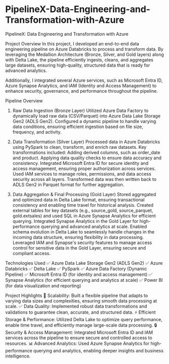 # PipelineX-Data-Engineering-and-Transformation-with-Azure
PipelineX: Data Engineering and Transformation with Azure

Project Overview
In this project, I developed an end-to-end data engineering pipeline on Azure Databricks to process and transform data. By leveraging the Medallion Architecture (Bronze, Silver, and Gold layers) along with Delta Lake, the pipeline efficiently ingests, cleans, and aggregates large datasets, ensuring high-quality, structured data that is ready for advanced analytics.

Additionally, I integrated several Azure services, such as Microsoft Entra ID, Azure Synapse Analytics, and IAM (Identity and Access Management) to enhance security, governance, and performance throughout the pipeline.

Pipeline Overview
1. Raw Data Ingestion (Bronze Layer)
Utilized Azure Data Factory to dynamically load raw data (CSV/Parquet) into Azure Data Lake Storage Gen2 (ADLS Gen2).
Configured a dynamic pipeline to handle varying data conditions, ensuring efficient ingestion based on file size, frequency, and activity.

2. Data Transformation (Silver Layer)
Processed data in Azure Databricks using PySpark to clean, transform, and enrich raw datasets.
Key transformations included:
Adding derived columns, such as order_date and product.
Applying data quality checks to ensure data accuracy and consistency.
Integrated Microsoft Entra ID for secure identity and access management, ensuring proper authorization across services.
Used IAM services to manage roles, permissions, and data access security across all layers.
Transformed data was then written back to ADLS Gen2 in Parquet format for further aggregation.

3. Data Aggregation & Final Processing (Gold Layer)
Stored aggregated and optimized data in Delta Lake format, ensuring transactional consistency and enabling time travel for historical analysis.
Created external tables for key datasets (e.g., source_gold, source_parquet, gold.extsales) and used SQL in Azure Synapse Analytics for efficient querying.
Integrated Synapse Analytics in the Gold Layer for high-performance querying and advanced analytics at scale.
Enabled schema evolution in Delta Lake to seamlessly handle changes in the incoming data structure, ensuring flexibility in data processing.
Leveraged IAM and Synapse's security features to manage access control for sensitive data in the Gold Layer, ensuring secure and compliant access.

Technologies Used
✅ Azure Data Lake Storage Gen2 (ADLS Gen2)
✅ Azure Databricks
✅ Delta Lake
✅ PySpark
✅ Azure Data Factory (Dynamic Pipeline)
✅ Microsoft Entra ID (for identity and access management)
✅ Synapse Analytics (for efficient querying and analytics at scale)
✅ Power BI (for data visualization and reporting)

Project Highlights
🚀 Scalability: Built a flexible pipeline that adapts to varying data sizes and complexities, ensuring smooth data processing at scale.
✅ Data Quality: Implemented robust data transformations and validations to guarantee clean, accurate, and structured data.
⚡ Efficient Storage & Performance: Utilized Delta Lake to optimize query performance, enable time travel, and efficiently manage large-scale data processing.
🔒 Security & Access Management: Integrated Microsoft Entra ID and IAM services across the pipeline to ensure secure and controlled access to resources.
📊 Advanced Analytics: Used Azure Synapse Analytics for high-performance querying and analytics, enabling deeper insights and business intelligence.
